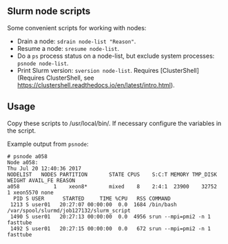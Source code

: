 Slurm node scripts
------------------

Some convenient scripts for working with nodes:

* Drain a node: ```sdrain node-list "Reason"```.
* Resume a node: ```sresume node-list```.
* Do a ```ps``` process status on a node-list, but exclude system processes: ```psnode node-list```.
* Print Slurm version: ```sversion node-list```. Requires [ClusterShell](Requires ClusterShell, see https://clustershell.readthedocs.io/en/latest/intro.html).

Usage
-----

Copy these scripts to /usr/local/bin/.
If necessary configure the variables in the script.

Example output from ```psnode```:

```
# psnode a058
Node a058:
Thu Jul 20 12:40:36 2017
NODELIST   NODES PARTITION       STATE CPUS    S:C:T MEMORY TMP_DISK WEIGHT AVAIL_FE REASON              
a058           1    xeon8*       mixed    8    2:4:1  23900    32752      1 xeon5570 none                
  PID S USER      STARTED     TIME %CPU   RSS COMMAND
 1213 S user01   20:27:07 00:00:00  0.0  1684 /bin/bash /var/spool/slurmd/job127132/slurm_script
 1490 S user01   20:27:13 00:00:00  0.0  4956 srun --mpi=pmi2 -n 1 fasttube
 1492 S user01   20:27:15 00:00:00  0.0   672 srun --mpi=pmi2 -n 1 fasttube

```
